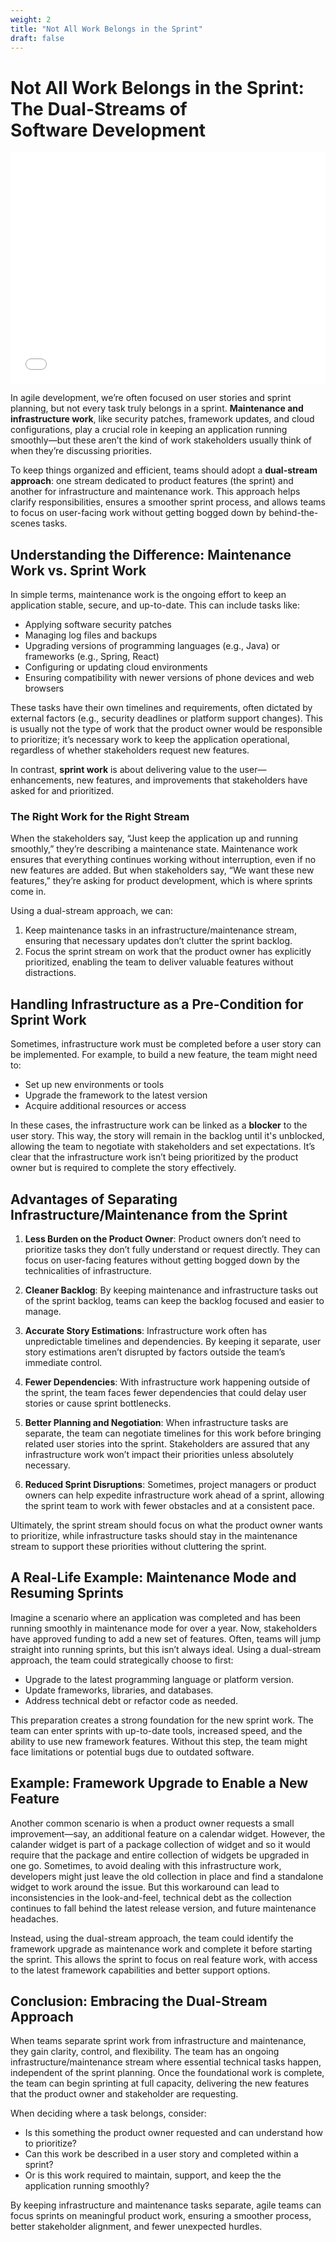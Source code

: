 ```yaml
---
weight: 2
title: "Not All Work Belongs in the Sprint"
draft: false
---
```


# Not All Work <nobr>Belongs in the Sprint:</nobr> <nobr>The Dual-Streams</nobr> of <nobr>Software Development</nobr>

<iframe src="dual-streams.html" width="100%" height="370" frameborder="0" scrolling="no" allowfullscreen></iframe>

In agile development, we’re often focused on user stories and sprint planning, but not every task truly belongs in a sprint. **Maintenance and infrastructure work**, like security patches, framework updates, and cloud configurations, play a crucial role in keeping an application running smoothly—but these aren’t the kind of work stakeholders usually think of when they’re discussing priorities.

To keep things organized and efficient, teams should adopt a **dual-stream approach**: one stream dedicated to product features (the sprint) and another for infrastructure and maintenance work. This approach helps clarify responsibilities, ensures a smoother sprint process, and allows teams to focus on user-facing work without getting bogged down by behind-the-scenes tasks.

## Understanding the Difference: Maintenance Work vs. Sprint Work

In simple terms, maintenance work is the ongoing effort to keep an application stable, secure, and up-to-date. This can  include tasks like:
- Applying software security patches
- Managing log files and backups
- Upgrading versions of programming languages (e.g., Java) or frameworks (e.g., Spring, React)
- Configuring or updating cloud environments
- Ensuring compatibility with newer versions of phone devices and web browsers

These tasks have their own timelines and requirements, often dictated by external factors (e.g., security deadlines or platform support changes). This is usually not the type of work that the product owner would be responsible to prioritize; it’s necessary work to keep the application operational, regardless of whether stakeholders request new features.

In contrast, **sprint work** is about delivering value to the user—enhancements, new features, and improvements that stakeholders have asked for and prioritized.

### The Right Work for the Right Stream

When the stakeholders say, “Just keep the application up and running smoothly,” they’re describing a maintenance state. Maintenance work ensures that everything continues working without interruption, even if no new features are added. But when stakeholders say, “We want these new features,” they’re asking for product development, which is where sprints come in.

Using a dual-stream approach, we can:
1. Keep maintenance tasks in an infrastructure/maintenance stream, ensuring that necessary updates don’t clutter the sprint backlog.
2. Focus the sprint stream on work that the product owner has explicitly prioritized, enabling the team to deliver valuable features without distractions.

## Handling Infrastructure as a Pre-Condition for Sprint Work

Sometimes, infrastructure work must be completed before a user story can be implemented. For example, to build a new feature, the team might need to:
- Set up new environments or tools
- Upgrade the framework to the latest version
- Acquire additional resources or access

In these cases, the infrastructure work can be linked as a **blocker** to the user story. This way, the story will remain in the backlog until it's unblocked, allowing the team to negotiate with stakeholders and set expectations. It’s clear that the infrastructure work isn’t being prioritized by the product owner but is required to complete the story effectively.

## Advantages of Separating Infrastructure/Maintenance from the Sprint

1. **Less Burden on the Product Owner**: Product owners don’t need to prioritize tasks they don’t fully understand or request directly. They can focus on user-facing features without getting bogged down by the technicalities of infrastructure.

2. **Cleaner Backlog**: By keeping maintenance and infrastructure tasks out of the sprint backlog, teams can keep the backlog focused and easier to manage.

3. **Accurate Story Estimations**: Infrastructure work often has unpredictable timelines and dependencies. By keeping it separate, user story estimations aren’t disrupted by factors outside the team’s immediate control.

4. **Fewer Dependencies**: With infrastructure work happening outside of the sprint, the team faces fewer dependencies that could delay user stories or cause sprint bottlenecks.

5. **Better Planning and Negotiation**: When infrastructure tasks are separate, the team can negotiate timelines for this work before bringing related user stories into the sprint. Stakeholders are assured that any infrastructure work won’t impact their priorities unless absolutely necessary.

6. **Reduced Sprint Disruptions**: Sometimes, project managers or product owners can help expedite infrastructure work ahead of a sprint, allowing the sprint team to work with fewer obstacles and at a consistent pace.

Ultimately, the sprint stream should focus on what the product owner wants to prioritize, while infrastructure tasks should stay in the maintenance stream to support these priorities without cluttering the sprint.

## A Real-Life Example: Maintenance Mode and Resuming Sprints

Imagine a scenario where an application was completed and has been running smoothly in maintenance mode for over a year. Now, stakeholders have approved funding to add a new set of features. Often, teams will jump straight into running sprints, but this isn’t always ideal. Using a dual-stream approach, the team could strategically choose to first:
- Upgrade to the latest programming language or platform version.
- Update frameworks, libraries, and databases.
- Address technical debt or refactor code as needed.

This preparation creates a strong foundation for the new sprint work. The team can enter sprints with up-to-date tools, increased speed, and the ability to use new framework features. Without this step, the team might face limitations or potential bugs due to outdated software.

## Example: Framework Upgrade to Enable a New Feature

Another common scenario is when a product owner requests a small improvement—say, an additional feature on a calendar widget. However, the calander widget is part of a package collection of widget and so it would require that the package and entire collection of widgets be upgraded in one go. Sometimes, to avoid dealing with this infrastructure work, developers might just leave the old collection in place and find a standalone widget to work around the issue. But this workaround can lead to inconsistencies in the look-and-feel, technical debt as the collection continues to fall behind the latest release version, and future maintenance headaches.

Instead, using the dual-stream approach, the team could identify the framework upgrade as maintenance work and complete it before starting the sprint. This allows the sprint to focus on real feature work, with access to the latest framework capabilities and better support options.

## Conclusion: Embracing the Dual-Stream Approach

When teams separate sprint work from infrastructure and maintenance, they gain clarity, control, and flexibility. The team has an ongoing infrastructure/maintenance stream where essential technical tasks happen, independent of the sprint planning. Once the foundational work is complete, the team can begin sprinting at full capacity, delivering the new features that the product owner and stakeholder are requesting.

When deciding where a task belongs, consider:
- Is this something the product owner requested and can understand how to prioritize?
- Can this work be described in a user story and completed within a sprint?
- Or is this work required to maintain, support, and keep the the application running smoothly?

By keeping infrastructure and maintenance tasks separate, agile teams can focus sprints on meaningful product work, ensuring a smoother process, better stakeholder alignment, and fewer unexpected hurdles.
